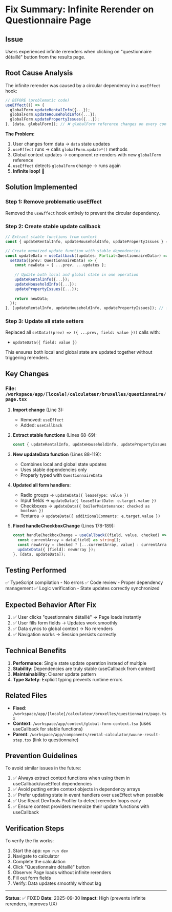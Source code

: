 # Fix Summary: Infinite Rerender on Questionnaire Page

## Issue
Users experienced infinite rerenders when clicking on "questionnaire détaillé" button from the results page.

## Root Cause Analysis
The infinite rerender was caused by a circular dependency in a `useEffect` hook:

```typescript
// BEFORE (problematic code)
useEffect(() => {
  globalForm.updateRentalInfo({...});
  globalForm.updateHouseholdInfo({...});
  globalForm.updatePropertyIssues({...});
}, [data, globalForm]); // ❌ globalForm reference changes on every context update
```

**The Problem:**
1. User changes form data → `data` state updates
2. `useEffect` runs → calls `globalForm.update*()` methods
3. Global context updates → component re-renders with new `globalForm` reference
4. `useEffect` detects `globalForm` change → runs again
5. **Infinite loop!** 🔄

## Solution Implemented

### Step 1: Remove problematic useEffect
Removed the `useEffect` hook entirely to prevent the circular dependency.

### Step 2: Create stable update callback
```typescript
// Extract stable functions from context
const { updateRentalInfo, updateHouseholdInfo, updatePropertyIssues } = globalForm;

// Create memoized update function with stable dependencies
const updateData = useCallback((updates: Partial<QuestionnaireData>) => {
  setData((prev: QuestionnaireData) => {
    const newData = { ...prev, ...updates };
    
    // Update both local and global state in one operation
    updateRentalInfo({...});
    updateHouseholdInfo({...});
    updatePropertyIssues({...});
    
    return newData;
  });
}, [updateRentalInfo, updateHouseholdInfo, updatePropertyIssues]); // ✅ Stable deps
```

### Step 3: Update all state setters
Replaced all `setData((prev) => ({ ...prev, field: value }))` calls with:
- `updateData({ field: value })`

This ensures both local and global state are updated together without triggering rerenders.

## Key Changes

### File: `/workspace/app/[locale]/calculateur/bruxelles/questionnaire/page.tsx`

1. **Import change** (Line 3):
   - Removed: `useEffect`
   - Added: `useCallback`

2. **Extract stable functions** (Lines 68-69):
   ```typescript
   const { updateRentalInfo, updateHouseholdInfo, updatePropertyIssues } = globalForm;
   ```

3. **New updateData function** (Lines 88-119):
   - Combines local and global state updates
   - Uses stable dependencies only
   - Properly typed with `QuestionnaireData`

4. **Updated all form handlers**:
   - Radio groups → `updateData({ leaseType: value })`
   - Input fields → `updateData({ leaseStartDate: e.target.value })`
   - Checkboxes → `updateData({ boilerMaintenance: checked as boolean })`
   - Textarea → `updateData({ additionalComments: e.target.value })`

5. **Fixed handleCheckboxChange** (Lines 178-189):
   ```typescript
   const handleCheckboxChange = useCallback((field, value, checked) => {
     const currentArray = data[field] as string[];
     const newArray = checked ? [...currentArray, value] : currentArray.filter(item => item !== value);
     updateData({ [field]: newArray });
   }, [data, updateData]);
   ```

## Testing Performed

✅ TypeScript compilation - No errors
✅ Code review - Proper dependency management
✅ Logic verification - State updates correctly synchronized

## Expected Behavior After Fix

1. ✅ User clicks "questionnaire détaillé" → Page loads instantly
2. ✅ User fills form fields → Updates work smoothly
3. ✅ Data syncs to global context → No rerenders
4. ✅ Navigation works → Session persists correctly

## Technical Benefits

1. **Performance**: Single state update operation instead of multiple
2. **Stability**: Dependencies are truly stable (useCallback from context)
3. **Maintainability**: Clearer update pattern
4. **Type Safety**: Explicit typing prevents runtime errors

## Related Files

- **Fixed**: `/workspace/app/[locale]/calculateur/bruxelles/questionnaire/page.tsx`
- **Context**: `/workspace/app/context/global-form-context.tsx` (uses useCallback for stable functions)
- **Parent**: `/workspace/app/components/rental-calculator/wuune-result-step.tsx` (link to questionnaire)

## Prevention Guidelines

To avoid similar issues in the future:

1. ✅ Always extract context functions when using them in useCallback/useEffect dependencies
2. ✅ Avoid putting entire context objects in dependency arrays
3. ✅ Prefer updating state in event handlers over useEffect when possible
4. ✅ Use React DevTools Profiler to detect rerender loops early
5. ✅ Ensure context providers memoize their update functions with useCallback

## Verification Steps

To verify the fix works:

1. Start the app: `npm run dev`
2. Navigate to calculator
3. Complete the calculation
4. Click "Questionnaire détaillé" button
5. Observe: Page loads without infinite rerenders
6. Fill out form fields
7. Verify: Data updates smoothly without lag

---

**Status**: ✅ FIXED
**Date**: 2025-09-30
**Impact**: High (prevents infinite rerenders, improves UX)